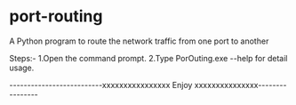 # port-routing
A Python program to route the network traffic from one port to another


Steps:-
1.Open the command prompt.
2.Type PorOuting.exe --help for detail usage.



--------------------------xxxxxxxxxxxxxxxx  Enjoy  xxxxxxxxxxxxxxx----------------
